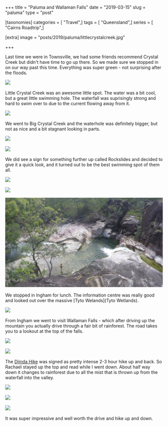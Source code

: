 +++
title = "Paluma and Wallaman Falls"
date = "2019-03-15"
slug = "paluma"
type = "post"

[taxonomies]
categories = [ "Travel",]
tags = [ "Queensland",]
series = [ "Cairns Roadtrip",]

[extra]
image = "posts/2019/paluma/littlecrystalcreek.jpg"

+++

Last time we were in Townsville, we had some friends recommend Crystal Creek but didn't have time to go up there. So we made sure we stopped in on our way past this time. Everything was super green - not surprising after the floods.

![](paluma.jpg)

Little Crystal Creek was an awesome little spot. The water was a bit cool, but a great little swimming hole. The waterfall was suprisingly strong and hard to swim over to due to the current flowing away from it.

![](littlecrystalcreek.jpg)

We went to Big Crystal Creek and the waterhole was definitely bigger, but not as nice and a bit stagnant looking in parts.

![](bigcrystalcreek1.jpg)

![](bigcrystalcreek2.jpg)

We did see a sign for something further up called Rockslides and decided to give it a quick look, and it turned out to be the best swimming spot of them all.

![](rockslides1.jpg)

![](rockslides2.jpg)

![](rockslides3.jpg)

We stopped in Ingham for lunch. The information centre was really good and looked out over the massive [Tyto Welands](Tyto Wetlands).

![](wetlands.jpg)

From Ingham we went to visit Wallaman Falls - which after driving up the mountain you actually drive through a fair bit of rainforest. The road takes you to a lookout at the top of the falls.

![](wallaman-falls1.jpg)

![](wallaman-falls2.jpg)

The [Djinda Hike](https://www.strava.com/activities/2214274453) was signed as pretty intense 2-3 hour hike up and back. So Rachael stayed up the top and read while I went down. About half way down it changes to rainforest due to all the mist that is thrown up from the waterfall into the valley.

![](wallaman-falls3.jpg)

![](wallaman-falls4.jpg)

![](wallaman-falls6.jpg)

It was super impressive and well worth the drive and hike up and down.